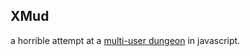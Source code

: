 XMud
----

a horrible attempt at a [multi-user dungeon](https://en.wikipedia.org/wiki/MUD) in javascript.

